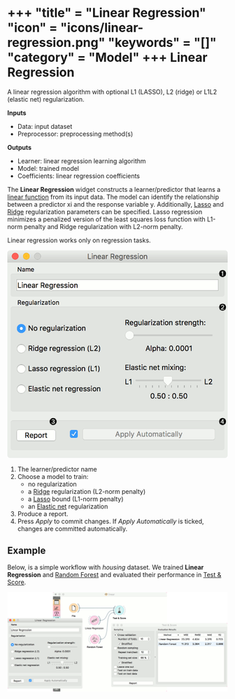 +++
"title" = "Linear Regression"
"icon" = "icons/linear-regression.png"
"keywords" = "[]"
"category" = "Model"
+++
Linear Regression
=================

A linear regression algorithm with optional L1 (LASSO), L2 (ridge) or L1L2 (elastic net) regularization.

**Inputs**

- Data: input dataset
- Preprocessor: preprocessing method(s)

**Outputs**

- Learner: linear regression learning algorithm
- Model: trained model
- Coefficients: linear regression coefficients

The **Linear Regression** widget constructs a learner/predictor that learns a [linear function](https://en.wikipedia.org/wiki/Linear_regression) from its input data. The model can identify the relationship between a predictor xi and the response variable y. Additionally, [Lasso](https://en.wikipedia.org/wiki/Least_squares#Lasso_method) and [Ridge](https://en.wikipedia.org/wiki/Least_squares#Lasso_method) regularization parameters can be specified. Lasso regression minimizes a penalized version of the least squares loss function with L1-norm penalty and Ridge regularization with L2-norm penalty.

Linear regression works only on regression tasks.

![](/images/model/LinearRegression-stamped.png)

1. The learner/predictor name
2. Choose a model to train:
   - no regularization
   - a [Ridge](https://en.wikipedia.org/wiki/Least_squares#Lasso_method) regularization (L2-norm penalty)
   - a [Lasso](https://en.wikipedia.org/wiki/Least_squares#Lasso_method) bound (L1-norm penalty)
   - an [Elastic net](https://en.wikipedia.org/wiki/Elastic_net_regularization) regularization
3. Produce a report.
4. Press *Apply* to commit changes. If *Apply Automatically* is ticked, changes are committed automatically.

Example
-------

Below, is a simple workflow with *housing* dataset. We trained **Linear Regression** and [Random Forest](/widget-catalog/model/randomforest) and evaluated their performance in [Test & Score](/widget-catalog/evaluation/testandscore).

![](/images/model/LinearRegression-regression.png)
